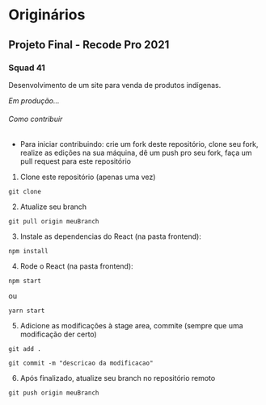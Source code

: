# Originários
## Projeto Final - Recode Pro 2021
### Squad 41

Desenvolvimento de um site para venda de produtos indígenas.

*Em produção...*

###### Como contribuir
- Para iniciar contribuindo: crie um fork deste repositório, clone seu fork, realize as edições na sua máquina, dê um push pro seu fork, faça um pull request para este repositório

1. Clone este repositório (apenas uma vez)
```
git clone
```

2. Atualize seu branch
```
git pull origin meuBranch
```

3. Instale as dependencias do React (na pasta frontend):
```
npm install
```

4. Rode o React (na pasta frontend):
```
npm start
```
ou

```
yarn start
```

5. Adicione as modificações à stage area, commite (sempre que uma modificação der certo)
```
git add .
```
```
git commit -m "descricao da modificacao"
```

6. Após finalizado, atualize seu branch no repositório remoto
```
git push origin meuBranch
```